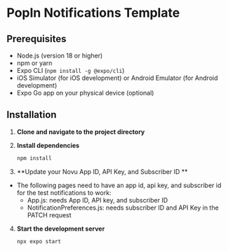 # PopIn Notifications Template

## Prerequisites

- Node.js (version 18 or higher)
- npm or yarn
- Expo CLI (`npm install -g @expo/cli`)
- iOS Simulator (for iOS development) or Android Emulator (for Android development)
- Expo Go app on your physical device (optional)

## Installation

1. **Clone and navigate to the project directory**

2. **Install dependencies**

   ```bash
   npm install
   ```

3. **Update your Novu App ID, API Key, and Subscriber ID **

- The following pages need to have an app id, api key, and subscriber id for the test notifications to work:
  - App.js: needs App ID, API key, and subscriber ID
  - NotificationPreferences.js: needs subscriber ID and API Key in the PATCH request

4. **Start the development server**
   ```bash
   npx expo start
   ```
